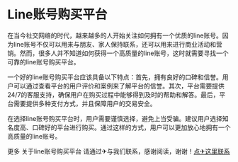 # Line账号购买平台

在当今社交网络的时代，越来越多的人开始关注如何拥有一个优质的line账号。因为line账号不仅可以用来与朋友、家人保持联系，还可以用来进行商业活动和营销。然而，很多人并不知道如何获得一个高质量的line账号，这时就需要寻找一个可靠的line账号购买平台。

一个好的line账号购买平台应该具备以下特点：首先，拥有良好的口碑和信誉。用户可以通过查看平台的用户评价和案例来了解平台的信誉。其次，平台需要提供24/7的客服支持，确保用户在购买过程中能够得到及时的帮助和解答。最后，平台需要提供多种支付方式，并且保障用户的交易安全。

在选择line账号购买平台时，用户需要谨慎选择，避免上当受骗。建议用户选择知名度高、口碑好的平台进行购买。通过这样的方式，用户可以更加放心地拥有一个高质量的line账号。

更多 关于line账号购买平台 请通过✈与我们联系，感谢阅读，谢谢！[点✈这里联系](https://add.k02.cc)